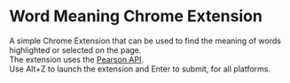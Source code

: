 # Word Meaning Chrome Extension  
A simple Chrome Extension that can be used to find the meaning of words highlighted or selected on the page.  
The extension uses the [Pearson API](http://developer.pearson.com/apis/dictionaries).  
Use Alt+Z to launch the extension and Enter to submit, for all platforms.  

